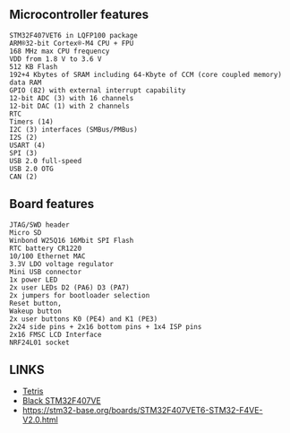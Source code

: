 

## Microcontroller features

    STM32F407VET6 in LQFP100 package
    ARM®32-bit Cortex®-M4 CPU + FPU
    168 MHz max CPU frequency
    VDD from 1.8 V to 3.6 V
    512 KB Flash
    192+4 Kbytes of SRAM including 64-Kbyte of CCM (core coupled memory) data RAM
    GPIO (82) with external interrupt capability
    12-bit ADC (3) with 16 channels
    12-bit DAC (1) with 2 channels
    RTC
    Timers (14)
    I2C (3) interfaces (SMBus/PMBus)
    I2S (2)
    USART (4)
    SPI (3)
    USB 2.0 full-speed
    USB 2.0 OTG
    CAN (2)

## Board features

    JTAG/SWD header
    Micro SD
    Winbond W25Q16 16Mbit SPI Flash
    RTC battery CR1220
    10/100 Ethernet MAC
    3.3V LDO voltage regulator
    Mini USB connector
    1x power LED
    2x user LEDs D2 (PA6) D3 (PA7)
    2x jumpers for bootloader selection
    Reset button,
    Wakeup button
    2x user buttons K0 (PE4) and K1 (PE3)
    2x24 side pins + 2x16 bottom pins + 1x4 ISP pins
    2x16 FMSC LCD Interface
    NRF24L01 socket



## LINKS
* [Tetris](https://www.youtube.com/watch?v=x0j1oXtrNho)
* [Black STM32F407VE](https://github.com/wegi1/STM32F407VET6-BLACK-ILI9341-BENCHMARK)
* https://stm32-base.org/boards/STM32F407VET6-STM32-F4VE-V2.0.html
